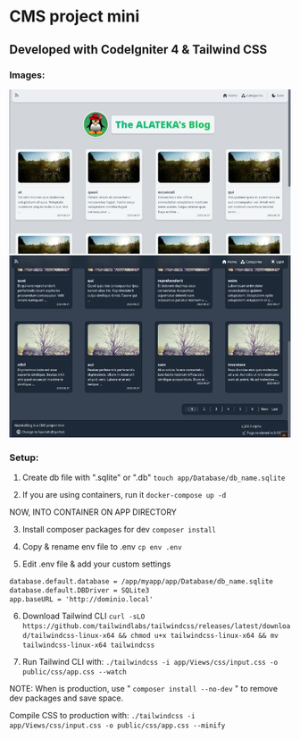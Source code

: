 # CMS project mini
## Developed with CodeIgniter 4 & Tailwind CSS

### Images:
![Demo1](Demo1.webp)
![Demo2](Demo2.webp)

### Setup:

1. Create db file with ".sqlite" or ".db"
`touch app/Database/db_name.sqlite`

2. If you are using containers, run it
`docker-compose up -d`

NOW, INTO CONTAINER ON APP DIRECTORY

3. Install composer packages for dev
`composer install`

4. Copy & rename env file to .env
`cp env .env`

5. Edit .env file & add your custom settings
```
database.default.database = /app/myapp/app/Database/db_name.sqlite
database.default.DBDriver = SQLite3
app.baseURL = 'http://dominio.local'
```

6. Download Tailwind CLI
`curl -sLO https://github.com/tailwindlabs/tailwindcss/releases/latest/download/tailwindcss-linux-x64 && chmod u+x tailwindcss-linux-x64 && mv tailwindcss-linux-x64 tailwindcss`

7. Run Tailwind CLI with:
`./tailwindcss -i app/Views/css/input.css -o public/css/app.css --watch`

NOTE: When is production, use
" `composer install --no-dev` "
to remove dev packages and save space.

Compile CSS to production with:
`./tailwindcss -i app/Views/css/input.css -o public/css/app.css --minify`
